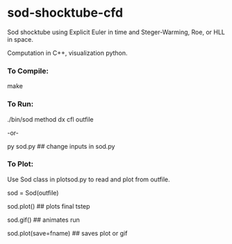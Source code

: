 # sod-shocktube-cfd
Sod shocktube using Explicit Euler in time and Steger-Warming, Roe, or HLL in space.

Computation in C++, visualization python.

### To Compile: 

make

### To Run:

./bin/sod method dx cfl outfile

-or-

py sod.py  ## change inputs in sod.py

### To Plot:

Use Sod class in plotsod.py to read and plot from outfile.

sod = Sod(outfile)

sod.plot()  ## plots final tstep

sod.gif()  ## animates run

sod.plot(save=fname)  ## saves plot or gif
